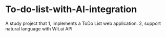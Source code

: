 # To-do-list-with-AI-integration
A study project that 1, implements a ToDo List web application. 2,  support natural language with Wit.ai API
